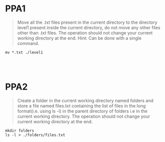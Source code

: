 # PPA1  

> Move all the .txt files present in the current directory to the directory level1 present inside the current directory, do not move any other files other than .txt files. The operation should not change your current working directory at the end.
Hint: Can be done with a single command.  

    mv *.txt ./level1

<br>
<br>

# PPA2  

> Create a folder in the current working directory named folders and store a file named files.txt containing the list of files in the long format(i.e. using ls -l) in the parent directory of folders i.e in the current working directory. The operation should not change your current working directory at the end.  

    mkdir folders
    ls -l > ./folders/files.txt
